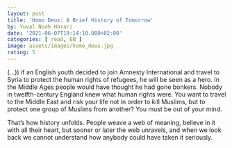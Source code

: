 ```yaml
---
layout: post
title: 'Homo Deus: A Brief History of Tomorrow'
by: Yuval Noah Harari
date: '2021-06-07T19:14:10.000+02:00'
categories: [ read, EN ]
image: assets/images/homo_deus.jpg
rating: 5
---
```


(...)) if an English youth decided to join Amnesty International and travel to Syria to protect the human rights of refugees, he will be seen as a hero. In the Middle Ages people would have thought he had gone bonkers. Nobody in twelfth-century England knew what human rights were. You want to travel to the Middle East and risk your life not in order to kill Muslims, but to protect one group of Muslims from another? You must be out of your mind.

That’s how history unfolds. People weave a web of meaning, believe in it with all their heart, but sooner or later the web unravels, and when we look back we cannot understand how anybody could have taken it seriously.